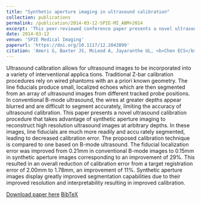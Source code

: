 ```yaml
---
title: "Synthetic aperture imaging in ultrasound calibration"
collection: publications
permalink: /publication/2014-03-12-SPIE-MI_ABM+2014
excerpt: 'This peer-reviewed conference paper presents a novel ultrasound calibration procedure that takes advantage of synthetic aperture imaging to reconstruct high resolution ultrasound images at arbitrary depths.'
date: 2014-03-12
venue: 'SPIE Medical Imaging'
paperurl: 'https://doi.org/10.1117/12.2043899'
citation: 'Ameri G, Baxter JS, McLeod A, Jayaranthe UL, <b>Chen ECS</b>, Peters TM, (2014). "Synthetic aperture imaging in ultrasound calibration"; in <i>SPIE Medical Imaging: Image-Guided Procedures, Robotic Interventions, and Modeling</i>, 90361I, pp. 401-406.'
---
```


Ultrasound calibration allows for ultrasound images to be incorporated into a variety of interventional applica­ tions. Traditional Z-bar calibration procedures rely on wired phantoms with an a priori known geometry. The line fiducials produce small, localized echoes which are then segmented from an array of ultrasound images from different tracked probe positions. In conventional B-mode ultrasound, the wires at greater depths appear blurred and are difficult to segment accurately, limiting the accuracy of ultrasound calibration. This paper presents a novel ultrasound calibration procedure that takes advantage of synthetic aperture imaging to reconstruct high resolution ultrasound images at arbitrary depths. In these images, line fiducials are much more readily and accu­ rately segmented, leading to decreased calibration error. The proposed calibration technique is compared to one based on B-mode ultrasound. The fiducial localization error was improved from 0.21mm in conventional B-mode images to 0.15mm in synthetic aperture images corresponding to an improvement of 29%. This resulted in an overall reduction of calibration error from a target registration error of 2.00mm to 1.78mm, an improvement of 11%. Synthetic aperture images display greatly improved segmentation capabilities due to their improved resolution and interpretability resulting in improved calibration.

[Download paper here](https://doi.org/10.1117/12.2043899) [BibTeX](./../files/bibtex/ABM+2014.bib)